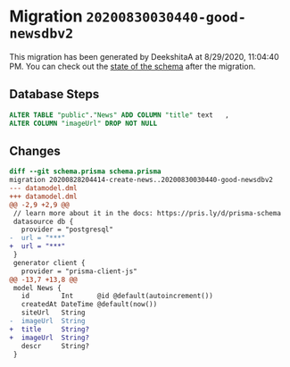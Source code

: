 # Migration `20200830030440-good-newsdbv2`

This migration has been generated by DeekshitaA at 8/29/2020, 11:04:40 PM.
You can check out the [state of the schema](./schema.prisma) after the migration.

## Database Steps

```sql
ALTER TABLE "public"."News" ADD COLUMN "title" text   ,
ALTER COLUMN "imageUrl" DROP NOT NULL
```

## Changes

```diff
diff --git schema.prisma schema.prisma
migration 20200828204414-create-news..20200830030440-good-newsdbv2
--- datamodel.dml
+++ datamodel.dml
@@ -2,9 +2,9 @@
 // learn more about it in the docs: https://pris.ly/d/prisma-schema
 datasource db {
   provider = "postgresql"
-  url = "***"
+  url = "***"
 }
 generator client {
   provider = "prisma-client-js"
@@ -13,7 +13,8 @@
 model News {
   id        Int      @id @default(autoincrement())
   createdAt DateTime @default(now())
   siteUrl   String
-  imageUrl  String
+  title     String?
+  imageUrl  String?
   descr     String?
 }
```


